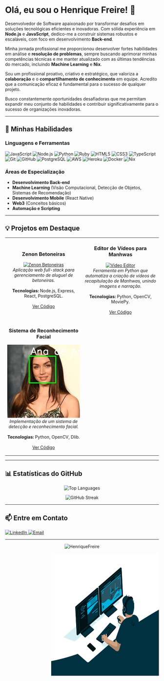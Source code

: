 # Olá, eu sou o Henrique Freire! 👋

Desenvolvedor de Software apaixonado por transformar desafios em soluções tecnológicas eficientes e inovadoras. Com sólida experiência em **Node.js** e **JavaScript**, dedico-me a construir sistemas robustos e escaláveis, com foco em desenvolvimento **Back-end**.

Minha jornada profissional me proporcionou desenvolver fortes habilidades em análise e **resolução de problemas**, sempre buscando aprimorar minhas competências técnicas e me manter atualizado com as últimas tendências do mercado, incluindo **Machine Learning** e **Nix**.

Sou um profissional proativo, criativo e estratégico, que valoriza a **colaboração** e o **compartilhamento de conhecimento** em equipe. Acredito que a comunicação eficaz é fundamental para o sucesso de qualquer projeto.

Busco constantemente oportunidades desafiadoras que me permitam expandir meu conjunto de habilidades e contribuir significativamente para o sucesso de organizações inovadoras.

---

## 🚀 Minhas Habilidades

### Linguagens e Ferramentas

<p align="left">
  <img src="https://img.shields.io/badge/JavaScript-F7DF1E?style=for-the-badge&logo=javascript&logoColor=black" alt="JavaScript" />
  <img src="https://img.shields.io/badge/Node.js-339933?style=for-the-badge&logo=nodedotjs&logoColor=white" alt="Node.js" />
  <img src="https://img.shields.io/badge/Python-3776AB?style=for-the-badge&logo=python&logoColor=white" alt="Python" />
  <img src="https://img.shields.io/badge/Ruby-CC342D?style=for-the-badge&logo=ruby&logoColor=white" alt="Ruby" />
  <img src="https://img.shields.io/badge/HTML5-E34F26?style=for-the-badge&logo=html5&logoColor=white" alt="HTML5" />
  <img src="https://img.shields.io/badge/CSS3-1572B6?style=for-the-badge&logo=css3&logoColor=white" alt="CSS3" />
  <img src="https://img.shields.io/badge/TypeScript-3178C6?style=for-the-badge&logo=typescript&logoColor=white" alt="TypeScript" />
  <img src="https://img.shields.io/badge/Git-F05032?style=for-the-badge&logo=git&logoColor=white" alt="Git" />
  <img src="https://img.shields.io/badge/GitHub-181717?style=for-the-badge&logo=github&logoColor=white" alt="GitHub" />
  <img src="https://img.shields.io/badge/PostgreSQL-316192?style=for-the-badge&logo=postgresql&logoColor=white" alt="PostgreSQL" />
  <img src="https://img.shields.io/badge/AWS-232F3E?style=for-the-badge&logo=amazon-aws&logoColor=white" alt="AWS" />
  <img src="https://img.shields.io/badge/Heroku-430098?style=for-the-badge&logo=heroku&logoColor=white" alt="Heroku" />
  <img src="https://img.shields.io/badge/Docker-2496ED?style=for-the-badge&logo=docker&logoColor=white" alt="Docker" />
  <img src="https://img.shields.io/badge/Nix-5277C3?style=for-the-badge&logo=nixos&logoColor=white" alt="Nix" />
</p>

### Áreas de Especialização

*   **Desenvolvimento Back-end**
*   **Machine Learning** (Visão Computacional, Detecção de Objetos, Sistemas de Recomendação)
*   **Desenvolvimento Mobile** (React Native)
*   **Web3** (Conceitos básicos)
*   **Automação e Scripting**

---

## 💡 Projetos em Destaque

<table>
  <tr>
    <td width="50%">
      <h3 align="center">Zenon Betoneiras</h3>
      <p align="center">
        <a href="https://github.com/HenriqueFreire/zenon-betoneiras" target="_blank">
          <img src="https://raw.githubusercontent.com/HenriqueFreire/zenon-betoneiras/main/frontend/src/images/banner.png" alt="Zenon Betoneiras" width="100%">
        </a>
        <br>
        <em>Aplicação web full-stack para gerenciamento de aluguel de betoneiras.</em>
        <br><br>
        <strong>Tecnologias:</strong> Node.js, Express, React, PostgreSQL.
        <br><br>
        <a href="https://github.com/HenriqueFreire/zenon-betoneiras" target="_blank">Ver Código</a>
        <!-- <a href="#" target="_blank">Live Demo</a> -->
      </p>
    </td>
    <td width="50%">
      <h3 align="center">Editor de Vídeos para Manhwas</h3>
      <p align="center">
        <a href="https://github.com/HenriqueFreire/Manhwa/tree/main/src" target="_blank">
          <img src="https://img.youtube.com/vi/YHW-4fqBHcw/0.jpg" alt="Video Editor" width="100%">
        </a>
        <br>
        <em>Ferramenta em Python que automatiza a criação de vídeos de recapitulação de Manhwas, unindo imagens e narração.</em>
        <br><br>
        <strong>Tecnologias:</strong> Python, OpenCV, MoviePy.
        <br><br>
        <a href="https://github.com/HenriqueFreire/Manhwa/tree/main/src" target="_blank">Ver Código</a>
      </p>
    </td>
  </tr>
  <tr>
    <td width="50%">
      <h3 align="center">Sistema de Reconhecimento Facial</h3>
      <p align="center">
        <a href="https://github.com/HenriqueFreire/DIO/tree/main/Bootcamps/Criando%20um%20Sistema%20de%20Reconhecimento%20Facial%20do%20Zero" target="_blank">
          <img src="recognized_7.jpeg" alt="Facial Recognition" width="100%">
        </a>
        <br>
        <em>Implementação de um sistema de detecção e reconhecimento facial.</em>
        <br><br>
        <strong>Tecnologias:</strong> Python, OpenCV, Dlib.
        <br><br>
        <a href="https://github.com/HenriqueFreire/DIO/tree/main/Bootcamps/Criando%20um%20Sistema%20de%20Reconhecimento%20Facial%20do%20Zero" target="_blank">Ver Código</a>
      </p>
    </td>
  </tr>
</table>

---

## 📊 Estatísticas do GitHub

<p align="center">
  <img src="https://github-readme-stats.vercel.app/api/top-langs/?username=HenriqueFreire&layout=compact&theme=radical" alt="Top Languages" />
</p>
<p align="center">
  <img src="https://github-readme-streak-stats.herokuapp.com/?user=HenriqueFreire&theme=radical" alt="GitHub Streak" />
</p>

---

## 📫 Entre em Contato
<p align="left">
  <a href="https://www.linkedin.com/in/henrique-tech/" target="_blank">
    <img src="https://img.shields.io/badge/LinkedIn-0077B5?style=for-the-badge&logo=linkedin&logoColor=white" alt="LinkedIn">
  </a>
  <a href="mailto:henriquefreire@outlook.com.br" target="_blank">
    <img src="https://img.shields.io/badge/Email-0078D4?style=for-the-badge&logo=microsoft-outlook&logoColor=white" alt="Email">
  </a>
</p>

---

<p align="center"> <img src="https://komarev.com/ghpvc/?username=HenriqueFreire" alt="HenriqueFreire" /> </p>

<!-- GIF de codificação -->
<p align="center">
<img align="right" alt="GIF" src="https://github.com/HenriqueFreire/HenriqueFreire/blob/master/code.gif?raw=true" width="70%" height="400px" />
</p>
